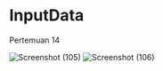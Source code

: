 # InputData
Pertemuan 14

![Screenshot (105)](https://user-images.githubusercontent.com/104071165/176908004-48f8ce03-be6f-498f-8463-6fb188132582.png)
![Screenshot (106)](https://user-images.githubusercontent.com/104071165/176908012-be6d4e70-1e00-4f68-a7e2-9bc4c056c6f5.png)
